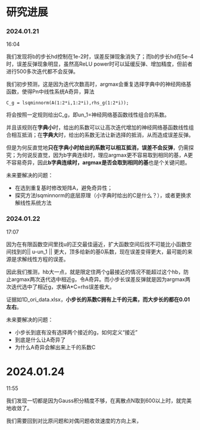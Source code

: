 # 研究进展

### 2024.01.21

16:04

我们发现将b的步长hd控制在1e-2时，误差反弹现象消失了；而b的步长hd在5e-4时，误差反弹现象明显，虽然高ReLU power时可以延缓反弹、增加精度，但前者进行500多次迭代都不会反弹。

我们初步预测，这是因为迭代次数高时，argmax会重复选择字典中的神经网络基函数，使得Pn中线性系统A奇异，算法

```
C_g = lsqminnorm(A(1:2*i,1:2*i),rhs_g(1:2*i));
```

将会按照一定规则给出C_g，即un_1=神经网络基函数线性组合的系数。

并且该规则在**字典小**时，给出的系数可以让高次迭代增加的神经网络基函数线性组合相互抵消；在**字典大**时，给出的系数无法让新选择的抵消，从而造成误差反弹。

但是为何反直觉地**只在字典小时给出的系数可以相互抵消，误差不会反弹**，仍需探究；为何说反直觉，因为b字典连续时，理应argmax更不容易取到相同的基，A更不容易奇异，因此**b字典连续时，argmax是否会取到相同的基**也是个关键问题。

未来要解决的问题：

- 在选到重复基时修改矩阵A，避免奇异性；
- 探究方法lsqminnorm的底层原理（小字典时给出的C是什么？），或者更换求解线性系统方法

### 2024.01.22

17:07

因为在有限函数空间里找u的正交最佳逼近，扩大函数空间后找不可能比小函数空间找到的|| u-un_1 || 更大，顶多给新的基0系数，现在误差变得更大，最可能的来源是求解线性方程的误差。

因此我们推测，hb大一点，就是限定住两个g最接近的情况不能超过这个hb，防止argmax两次迭代选中相近g，令A奇异。而小步长误差反弹就是因为argmax两次迭代选中了相近g，求解A*C=rhs误差极大。

证据如1D_ori_data.xlsx，**小步长的系数C拥有上千的元素，而大步长的都在0.01左右**。

未来要解决的问题：

- 小步长到底有没有选择两个接近的g，如何定义“接近”
- 到底是什么让A奇异了
- 为什么A奇异会解出来上千的系数C

# 2024.01.24

11:55

我们发现一切都是因为Gauss积分精度不够，在离散点N取到600以上时，就完美地收敛了。

我们需要回到对比原问题和对偶问题收敛速度的方向上来，